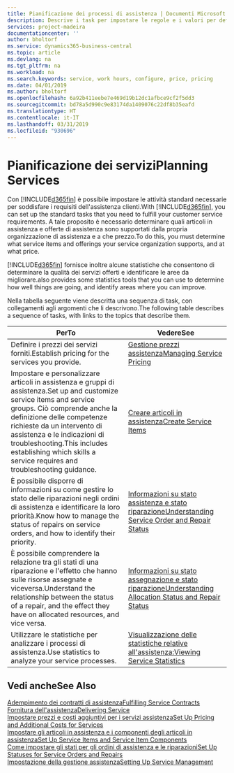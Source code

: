 ```yaml
---
title: Pianificazione dei processi di assistenza | Documenti Microsoft
description: Descrive i task per impostare le regole e i valori per definire i criteri e i processi di assistenza.
services: project-madeira
documentationcenter: ''
author: bholtorf
ms.service: dynamics365-business-central
ms.topic: article
ms.devlang: na
ms.tgt_pltfrm: na
ms.workload: na
ms.search.keywords: service, work hours, configure, price, pricing
ms.date: 04/01/2019
ms.author: bholtorf
ms.openlocfilehash: 6a92b411eebe7e469d19b12dc1afbce9cf2f5dd3
ms.sourcegitcommit: bd78a5d990c9e83174da1409076c22df8b35eafd
ms.translationtype: HT
ms.contentlocale: it-IT
ms.lasthandoff: 03/31/2019
ms.locfileid: "930696"
---
```

# <a name="planning-services"></a><span data-ttu-id="2f09e-103">Pianificazione dei servizi</span><span class="sxs-lookup"><span data-stu-id="2f09e-103">Planning Services</span></span>
<span data-ttu-id="2f09e-104">Con [!INCLUDE[d365fin](includes/d365fin_md.md)] è possibile impostare le attività standard necessarie per soddisfare i requisiti dell'assistenza clienti.</span><span class="sxs-lookup"><span data-stu-id="2f09e-104">With [!INCLUDE[d365fin](includes/d365fin_md.md)], you can set up the standard tasks that you need to fulfill your customer service requirements.</span></span> <span data-ttu-id="2f09e-105">A tale proposito è necessario determinare quali articoli in assistenza e offerte di assistenza sono supportati dalla propria organizzazione di assistenza e a che prezzo.</span><span class="sxs-lookup"><span data-stu-id="2f09e-105">To do this, you must determine what service items and offerings your service organization supports, and at what price.</span></span>   

[!INCLUDE[d365fin](includes/d365fin_md.md)] <span data-ttu-id="2f09e-106">fornisce inoltre alcune statistiche che consentono di determinare la qualità dei servizi offerti e identificare le aree da migliorare.</span><span class="sxs-lookup"><span data-stu-id="2f09e-106">also provides some statistics tools that you can use to determine how well things are going, and identify areas where you can improve.</span></span>
  
<span data-ttu-id="2f09e-107">Nella tabella seguente viene descritta una sequenza di task, con collegamenti agli argomenti che li descrivono.</span><span class="sxs-lookup"><span data-stu-id="2f09e-107">The following table describes a sequence of tasks, with links to the topics that describe them.</span></span>   
  
|<span data-ttu-id="2f09e-108">**Per**</span><span class="sxs-lookup"><span data-stu-id="2f09e-108">**To**</span></span>|<span data-ttu-id="2f09e-109">**Vedere**</span><span class="sxs-lookup"><span data-stu-id="2f09e-109">**See**</span></span>|  
|------------|-------------|  
|<span data-ttu-id="2f09e-110">Definire i prezzi dei servizi forniti.</span><span class="sxs-lookup"><span data-stu-id="2f09e-110">Establish pricing for the services you provide.</span></span>|[<span data-ttu-id="2f09e-111">Gestione prezzi assistenza</span><span class="sxs-lookup"><span data-stu-id="2f09e-111">Managing Service Pricing</span></span>](service-service-price-management.md)|
|<span data-ttu-id="2f09e-112">Impostare e personalizzare articoli in assistenza e gruppi di assistenza.</span><span class="sxs-lookup"><span data-stu-id="2f09e-112">Set up and customize service items and service groups.</span></span> <span data-ttu-id="2f09e-113">Ciò comprende anche la definizione delle competenze richieste da un intervento di assistenza e le indicazioni di troubleshooting.</span><span class="sxs-lookup"><span data-stu-id="2f09e-113">This includes establishing which skills a service requires and troubleshooting guidance.</span></span>| [<span data-ttu-id="2f09e-114">Creare articoli in assistenza</span><span class="sxs-lookup"><span data-stu-id="2f09e-114">Create Service Items</span></span>](service-how-to-create-service-items.md)|  
|<span data-ttu-id="2f09e-115">È possibile disporre di informazioni su come gestire lo stato delle riparazioni negli ordini di assistenza e identificare la loro priorità.</span><span class="sxs-lookup"><span data-stu-id="2f09e-115">Know how to manage the status of repairs on service orders, and how to identify their priority.</span></span>|[<span data-ttu-id="2f09e-116">Informazioni su stato assistenza e stato riparazione</span><span class="sxs-lookup"><span data-stu-id="2f09e-116">Understanding Service Order and Repair Status</span></span>](service-service-order-status-and-repair-status.md)|  
|<span data-ttu-id="2f09e-117">È possibile comprendere la relazione tra gli stati di una riparazione e l'effetto che hanno sulle risorse assegnate e viceversa.</span><span class="sxs-lookup"><span data-stu-id="2f09e-117">Understand the relationship between the status of a repair, and the effect they have on allocated resources, and vice versa.</span></span>|[<span data-ttu-id="2f09e-118">Informazioni su stato assegnazione e stato riparazione</span><span class="sxs-lookup"><span data-stu-id="2f09e-118">Understanding Allocation Status and Repair Status</span></span>](service-allocation-status-and-repair-status.md)|  
|<span data-ttu-id="2f09e-119">Utilizzare le statistiche per analizzare i processi di assistenza.</span><span class="sxs-lookup"><span data-stu-id="2f09e-119">Use statistics to analyze your service processes.</span></span> | [<span data-ttu-id="2f09e-120">Visualizzazione delle statistiche relative all'assistenza:</span><span class="sxs-lookup"><span data-stu-id="2f09e-120">Viewing Service Statistics</span></span>](service-service-statistics.md) |

## <a name="see-also"></a><span data-ttu-id="2f09e-121">Vedi anche</span><span class="sxs-lookup"><span data-stu-id="2f09e-121">See Also</span></span>
[<span data-ttu-id="2f09e-122">Adempimento dei contratti di assistenza</span><span class="sxs-lookup"><span data-stu-id="2f09e-122">Fulfilling Service Contracts</span></span>](service-fulfill-service-contracts.md)  
[<span data-ttu-id="2f09e-123">Fornitura dell'assistenza</span><span class="sxs-lookup"><span data-stu-id="2f09e-123">Delivering Service</span></span>](service-deliver-service.md)  
[<span data-ttu-id="2f09e-124">Impostare prezzi e costi aggiuntivi per i servizi assistenza</span><span class="sxs-lookup"><span data-stu-id="2f09e-124">Set Up Pricing and Additional Costs for Services</span></span>](service-how-setup-service-costs-pricing.md)  
[<span data-ttu-id="2f09e-125">Impostare gli articoli in assistenza e i componenti degli articoli in assistenza</span><span class="sxs-lookup"><span data-stu-id="2f09e-125">Set Up Service Items and Service Item Components</span></span>](service-how-setup-service-items.md)  
[<span data-ttu-id="2f09e-126">Come impostare gli stati per gli ordini di assistenza e le riparazioni</span><span class="sxs-lookup"><span data-stu-id="2f09e-126">Set Up Statuses for Service Orders and Repairs</span></span>](service-order-repair-status.md)  
[<span data-ttu-id="2f09e-127">Impostazione della gestione assistenza</span><span class="sxs-lookup"><span data-stu-id="2f09e-127">Setting Up Service Management</span></span>](service-setup-service.md)  
